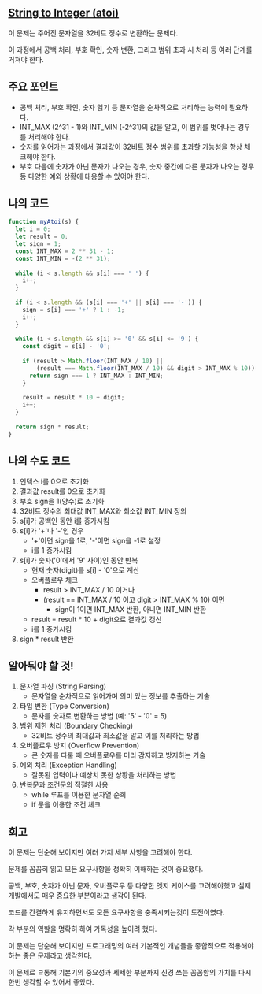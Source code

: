## [String to Integer (atoi)](https://leetcode.com/problems/string-to-integer-atoi)

이 문제는 주어진 문자열을 32비트 정수로 변환하는 문제다.

이 과정에서 공백 처리, 부호 확인, 숫자 변환, 그리고 범위 초과 시 처리 등 여러 단계를 거쳐야 한다.

## 주요 포인트

- 공백 처리, 부호 확인, 숫자 읽기 등 문자열을 순차적으로 처리하는 능력이 필요하다.
- INT_MAX (2^31 - 1)와 INT_MIN (-2^31)의 값을 알고, 이 범위를 벗어나는 경우를 처리해야 한다.
- 숫자를 읽어가는 과정에서 결과값이 32비트 정수 범위를 초과할 가능성을 항상 체크해야 한다.
- 부호 다음에 숫자가 아닌 문자가 나오는 경우, 숫자 중간에 다른 문자가 나오는 경우 등 다양한 예외 상황에 대응할 수 있어야 한다.

## 나의 코드

```jsx
function myAtoi(s) {
  let i = 0;
  let result = 0;
  let sign = 1;
  const INT_MAX = 2 ** 31 - 1;
  const INT_MIN = -(2 ** 31);
  
  while (i < s.length && s[i] === ' ') {
    i++;
  }
  
  if (i < s.length && (s[i] === '+' || s[i] === '-')) {
    sign = s[i] === '+' ? 1 : -1;
    i++;
  }
  
  while (i < s.length && s[i] >= '0' && s[i] <= '9') {
    const digit = s[i] - '0';
    
    if (result > Math.floor(INT_MAX / 10) || 
        (result === Math.floor(INT_MAX / 10) && digit > INT_MAX % 10)) {
      return sign === 1 ? INT_MAX : INT_MIN;
    }
    
    result = result * 10 + digit;
    i++;
  }
  
  return sign * result;
}
```

## 나의 수도 코드

1. 인덱스 i를 0으로 초기화
2. 결과값 result를 0으로 초기화
3. 부호 sign을 1(양수)로 초기화
4. 32비트 정수의 최대값 INT_MAX와 최소값 INT_MIN 정의
5. s[i]가 공백인 동안 i를 증가시킴
6. s[i]가 '+'나 '-'인 경우
    - '+'이면 sign을 1로, '-'이면 sign을 -1로 설정
    - i를 1 증가시킴
7. s[i]가 숫자('0'에서 '9' 사이)인 동안 반복
    - 현재 숫자(digit)를 s[i] - '0'으로 계산
    - 오버플로우 체크
        - result > INT_MAX / 10 이거나
        - (result == INT_MAX / 10 이고 digit > INT_MAX % 10) 이면
            - sign이 1이면 INT_MAX 반환, 아니면 INT_MIN 반환
    - result = result * 10 + digit으로 결과값 갱신
    - i를 1 증가시킴
8. sign * result 반환

## 알아둬야 할 것!

1. 문자열 파싱 (String Parsing)
    - 문자열을 순차적으로 읽어가며 의미 있는 정보를 추출하는 기술
2. 타입 변환 (Type Conversion)
    - 문자를 숫자로 변환하는 방법 (예: '5' - '0' = 5)
3. 범위 제한 처리 (Boundary Checking)
    - 32비트 정수의 최대값과 최소값을 알고 이를 처리하는 방법
4. 오버플로우 방지 (Overflow Prevention)
    - 큰 숫자를 다룰 때 오버플로우를 미리 감지하고 방지하는 기술
5. 예외 처리 (Exception Handling)
    - 잘못된 입력이나 예상치 못한 상황을 처리하는 방법
6. 반복문과 조건문의 적절한 사용
    - while 루프를 이용한 문자열 순회
    - if 문을 이용한 조건 체크

## 회고

이 문제는 단순해 보이지만 여러 가지 세부 사항을 고려해야 한다.

문제를 꼼꼼히 읽고 모든 요구사항을 정확히 이해하는 것이 중요했다.

공백, 부호, 숫자가 아닌 문자, 오버플로우 등 다양한 엣지 케이스를 고려해야했고 실제 개발에서도 매우 중요한 부분이라고 생각이 된다.

코드를 간결하게 유지하면서도 모든 요구사항을 충족시키는것이 도전이였다.

각 부분의 역할을 명확히 하여 가독성을 높이려 했다.

이 문제는 단순해 보이지만 프로그래밍의 여러 기본적인 개념들을 종합적으로 적용해야하는 좋은 문제라고 생각한다.

이 문제르 ㄹ통해 기본기의 중요성과 세세한 부분까지 신경 쓰는 꼼꼼함의 가치를 다시 한번 생각할 수 있어서 좋았다.
